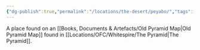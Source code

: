 ```yaml
---
{"dg-publish":true,"permalink":"/locations/the-desert/peyabo/","tags":["Undiscovered"],"updated":"2025-06-10T19:11:11.262+01:00"}
---
```


A place found on an [[Books, Documents & Artefacts/Old Pyramid Map\|Old Pyramid Map]] found in [[Locations/OFC/Whitespire/The Pyramid\|The Pyramid]]. 